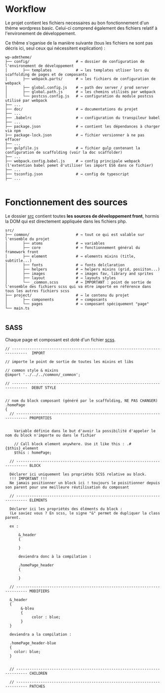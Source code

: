 # Workflow

Le projet contient les fichiers necessaires au bon fonctionnement d'un thème wordpress basic.
Celui-ci comprend également des fichiers relatif à l'environement de développement.

Ce thême s'oganise de la manière suivante (tous les fichiers ne sont pas décris ici, seul ceux qui nécessitent explication) : 

```shell
wp-admtheme/                         
├── config/                     # → dossier de configuration de l'environement de développement
│       ├── templates           # → les templates utliser lors du scaffolding de pages et de composants             
│       ├── webpack.parts/      # → les fichiers de configuration de webpack 
│       ├── global.config.js    # → path dev server / prod server 
│       ├── global.path.js      # → les chemins utilisés par webpack 
│       └── postcss.config.js   # → configuration du module postcss utilisé par webpack 
├── ...   
├── doc/                        # → documentations du projet 
├── ...       
├── .babelrc                    # → configuration du transpileur babel
├── ...       
├── package.json                # → contient les dépendances à charger via npm
├── package-lock.json           # → fichier versionner à ne pas effacer 
├── ...       
├── gulpfile.js                 # → fichier gulp contenant la configuration de scaffolding (voir la doc scaffolder)
├── ...              
├── webpack.config.babel.js     # → config principale webpack (l'extention babel pemet d'utiliser les import ES6 dans ce fichier)
├── ...              
├── tsconfig.json               # → config de typescript 
├── ...
              
``` 
 
 
# Fonctionnement des sources 


Le dossier [src](../src/) contient toutes **les sources de développement front**, 
hormis la DOM qui est directement appliquée dans les fichiers php.

```shell
src/                         
├── common/                     # → tout ce qui est valable sur l'ensemble du projet
│       ├── atoms               # → variables             
│       ├── core                # → fonctionnement général du framework front
│       ├── element             # → elements mixins (title, subtitle...)   
│       ├── fonts               # → fonts delclaration    
│       ├── helpers             # → helpers mixins (grid, posiiton...)   
│       ├── images              # → images fav, library and sprites    
│       ├── layout              # → layouts styles   
│       └── _common.scss        # → IMPORTANT : point de sortie de l'ensemble des fichiers scss qui va être importé en référence dans tous les autres fichiers scss
├── project/                    # → le contenu du projet
│       ├── components          # → composants              
│       └── pages               # → composant spéciquement "page"  
└── main.ts
              
``` 
 

## SASS

Chaque page et composant est doté d'un fichier [scss](https://sass-lang.com/).


    // -----------------------------------------------------------------------------  IMPORT
    
    // importe le point de sortie de toutes les mixins et libs 
    
    // common style & mixins
    @import '../../../common/_common';
    
    // -----------------------------------------------------------------------------  DEBUT STYLE
    
    
    // nom du block composant (généré par le scaffolding, NE PAS CHANGER)
    .homePage
    {
      // --------------------------------------------------------------------------- PROPERTIES
    
    
        Variable définie dans le but d'avoir la possibilité d'appeler le nom du block n'importe ou dans le fichier
        
        // Call block element anywhere. Use it like this : .#{$this}_element
        $this : homePage;
    
      // --------------------------------------------------------------------------- BLOCK
    
      Déclarer ici uniquement les propriétés SCSS relative au block.
      !!! IMPORTANT !!!
      Ne jamais positionner un block ici ! toujours le poisitionner depuis son parent pour une meilleure réutilisation du composant
    
      // --------------------------------------------------------------------------- ELEMENTS
    
      Déclarer ici les propriétés des éléments du block :
      (Le saviez vous ? En scss, le signe "&" permet de dupliquer la class parent.
      
      ex : 
         
          &_header
          {
      
          }
          
          deviendra donc à la compilation : 
          
          .homePage_header 
          {
          
          }
    
      // --------------------------------------------------------------------------- MODIFIERS
          
      &_header
      {
           &-bleu
           {
                color : blue;
           }
      }
           
      deviendra a la compilation : 
      
      .homePage_header-blue
      {
        color: blue;
      }
      
    
      // --------------------------------------------------------------------------- CHILDREN
    
      // --------------------------------------------------------------------------- PATCHES


